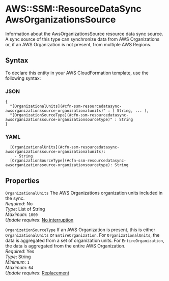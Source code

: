 # AWS::SSM::ResourceDataSync AwsOrganizationsSource<a name="aws-properties-ssm-resourcedatasync-awsorganizationssource"></a>

Information about the AwsOrganizationsSource resource data sync source\. A sync source of this type can synchronize data from AWS Organizations or, if an AWS Organization is not present, from multiple AWS Regions\.

## Syntax<a name="aws-properties-ssm-resourcedatasync-awsorganizationssource-syntax"></a>

To declare this entity in your AWS CloudFormation template, use the following syntax:

### JSON<a name="aws-properties-ssm-resourcedatasync-awsorganizationssource-syntax.json"></a>

```
{
  "[OrganizationalUnits](#cfn-ssm-resourcedatasync-awsorganizationssource-organizationalunits)" : [ String, ... ],
  "[OrganizationSourceType](#cfn-ssm-resourcedatasync-awsorganizationssource-organizationsourcetype)" : String
}
```

### YAML<a name="aws-properties-ssm-resourcedatasync-awsorganizationssource-syntax.yaml"></a>

```
  [OrganizationalUnits](#cfn-ssm-resourcedatasync-awsorganizationssource-organizationalunits): 
    - String
  [OrganizationSourceType](#cfn-ssm-resourcedatasync-awsorganizationssource-organizationsourcetype): String
```

## Properties<a name="aws-properties-ssm-resourcedatasync-awsorganizationssource-properties"></a>

`OrganizationalUnits`  <a name="cfn-ssm-resourcedatasync-awsorganizationssource-organizationalunits"></a>
The AWS Organizations organization units included in the sync\.  
*Required*: No  
*Type*: List of String  
*Maximum*: `1000`  
*Update requires*: [No interruption](https://docs.aws.amazon.com/AWSCloudFormation/latest/UserGuide/using-cfn-updating-stacks-update-behaviors.html#update-no-interrupt)

`OrganizationSourceType`  <a name="cfn-ssm-resourcedatasync-awsorganizationssource-organizationsourcetype"></a>
If an AWS Organization is present, this is either `OrganizationalUnits` or `EntireOrganization`\. For `OrganizationalUnits`, the data is aggregated from a set of organization units\. For `EntireOrganization`, the data is aggregated from the entire AWS Organization\.   
*Required*: Yes  
*Type*: String  
*Minimum*: `1`  
*Maximum*: `64`  
*Update requires*: [Replacement](https://docs.aws.amazon.com/AWSCloudFormation/latest/UserGuide/using-cfn-updating-stacks-update-behaviors.html#update-replacement)
